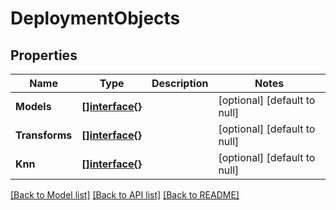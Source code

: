 # DeploymentObjects

## Properties
Name | Type | Description | Notes
------------ | ------------- | ------------- | -------------
**Models** | [**[]interface{}**](interface{}.md) |  | [optional] [default to null]
**Transforms** | [**[]interface{}**](interface{}.md) |  | [optional] [default to null]
**Knn** | [**[]interface{}**](interface{}.md) |  | [optional] [default to null]

[[Back to Model list]](../README.md#documentation-for-models) [[Back to API list]](../README.md#documentation-for-api-endpoints) [[Back to README]](../README.md)


